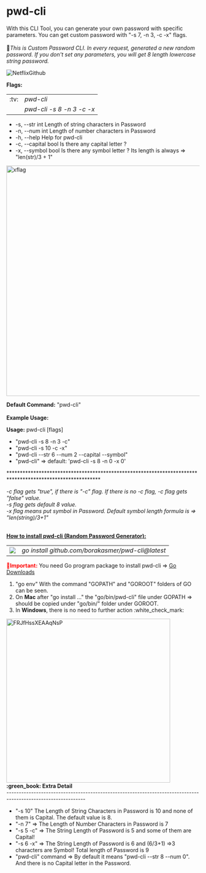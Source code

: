 # pwd-cli
With this CLI Tool, you can generate your own password with specific parameters. You can get custom password with "-s 7, -n 3, -c -x" flags.<br><br>
&#x1F34E;<I>This is Custom Password CLI. In every request, generated a new random password. If you don't set any parameters, you will get 8 length lowercase string password.</I>

![NetflixGithub](https://raw.githubusercontent.com/borakasmer/pwd-cli/9f9277d27bda9e90da372c5035bde557ab0fa2d6/pwd-cli.gif)<br>

<b>Flags:</b>
<table><tr><td>:tv:</td><td><I>pwd-cli</I></td></tr><tr><td></td><td><I>pwd-cli -s 8 -n 3 -c -x</T></td></tr></table>
<ul>
  <li> -s, --str int        Length of string characters in Password</li>
  <li> -n, --num int        Length of number characters in Password</li>
  <li> -h, --help           Help for pwd-cli</li>
  <li> -c, --capital bool   Is there any capital letter ?</li>
  <li> -x, --symbol bool    Is there any symbol letter ? Its length is always => "len(str)/3 + 1"</li>
</ul>
<img width="600" alt="xflag" src="https://github.com/borakasmer/pwd-cli/blob/main/Screen%20Shot%202022-06-28%20at%2000.50.08.png">

<b>Default Command:</b> "pwd-cli" </br></br>
<b>Example Usage:</b>

<b>Usage:</b>
  pwd-cli [flags]
<ul>
  <li>"pwd-cli -s 8 -n 3 -c"</li>
  <li>"pwd-cli -s 10 -c -x"</li>
  <li>"pwd-cli --str 6 --num 2 --capital --symbol"</li>
  <li>"pwd-cli" => default: 'pwd-cli -s 8 -n 0 -x 0'</li>
</ul>
**********************************************************************************************************</br>

<i>-c flag gets "true", if there is "-c" flag. If there is no -c flag, -c flag gets "false" value.<br> 
-s flag gets default 8 value.<br> -x flag means put symbol in Password. Default symbol length formula is => "len(string)/3+1" </i><br> <br>

<b><u>How to install pwd-cli (Random Password Generator):</u></b><br>

<table><tr><td><img src="https://user-images.githubusercontent.com/9459881/165053981-38543faf-4bae-4500-8c28-fd5f497e0f46.gif"></img></td>
  <td><i>go install github.com/borakasmer/pwd-cli@latest</i></td></tr></table>

<span style="color: red"><b>&#x1F534;Important:</b></span> You need Go program package to install pwd-cli => <a href="https://go.dev/dl/" target="_blank">Go Downloads</a> </br>
<ol>
  <li>"go env" With the command "GOPATH" and "GOROOT" folders of GO can be seen.</li>
  <li>On <b>Mac</b> after "go install ..." the "go/bin/pwd-cli" file under GOPATH => should be copied under "go/bin/" folder under GOROOT.</li>
  <li>In <b>Windows</b>, there is no need to further action :white_check_mark:</li>
</ol>
<img width="427" alt="FRJfHssXEAAqNsP" src="https://user-images.githubusercontent.com/9459881/165074359-572ca085-b1bd-4dbc-840f-43b1690a6319.png">
<b>:green_book: Extra Detail</b><br>
--------------------------------------------------------------------------------------------------------------
<ul>
  <li> "-s 10" The Length of String Characters in Password is 10 and none of them is Capital. The default value is 8.</li>
  <li> "-n 7" => The Length of Number Characters in Password is 7</li>
  <li> "-s 5 -c" => The String Length of Password is 5 and some of them are Capital!</li>
   <li> "-s 6 -x" => The String Length of Password is 6 and (6/3+1) =>3 characters are Symbol! Total length of Password is 9</li>
  <li> "pwd-cli" command => By default it means "pwd-cli --str 8 --num 0". And there is no Capital letter in the Password.</li>
